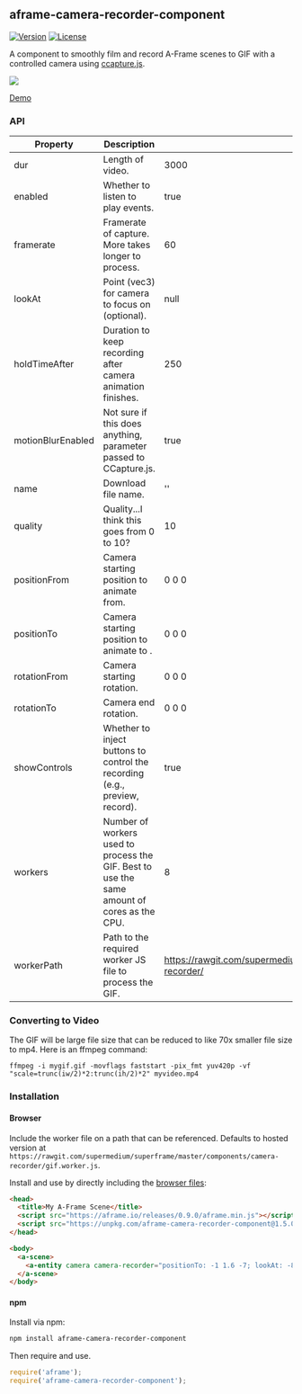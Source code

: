 ## aframe-camera-recorder-component

[![Version](http://img.shields.io/npm/v/aframe-camera-recorder-component.svg?style=flat-square)](https://npmjs.org/package/aframe-camera-recorder-component)
[![License](http://img.shields.io/npm/l/aframe-camera-recorder-component.svg?style=flat-square)](https://npmjs.org/package/aframe-camera-recorder-component)

A component to smoothly film and record A-Frame scenes to GIF with a controlled
camera using [ccapture.js](https://github.com/spite/ccapture.js/).

![](https://user-images.githubusercontent.com/674727/42717535-8f4f1896-86b6-11e8-9093-0cdeaa3c5557.gif)

[Demo](https://supermedium.com/superframe/components/camera-recorder/)

### API

| Property          | Description                                                                                 | Default Value                                                         |
| --------          | -----------                                                                                 | -------------                                                         |
| dur               | Length of video.                                                                            | 3000                                                                  |
| enabled           | Whether to listen to play events.                                                           | true                                                                  |
| framerate         | Framerate of capture. More takes longer to process.                                         | 60                                                                    |
| lookAt            | Point (vec3) for camera to focus on (optional).                                             | null                                                                  |
| holdTimeAfter     | Duration to keep recording after camera animation finishes.                                 | 250                                                                   |
| motionBlurEnabled | Not sure if this does anything, parameter passed to CCapture.js.                            | true                                                                  |
| name              | Download file name.                                                                         | ''                                                                    |
| quality           | Quality...I think this goes from 0 to 10?                                                   | 10                                                                    |
| positionFrom      | Camera starting position to animate from.                                                   | 0 0 0                                                                 |
| positionTo        | Camera starting position to animate to .                                                    | 0 0 0                                                                 |
| rotationFrom      | Camera starting rotation.                                                                   | 0 0 0                                                                 |
| rotationTo        | Camera end rotation.                                                                        | 0 0 0                                                                 |
| showControls      | Whether to inject buttons to control the recording (e.g., preview, record).                 | true                                                                  |
| workers           | Number of workers used to process the GIF. Best to use the same amount of cores as the CPU. | 8                                                                     |
| workerPath        | Path to the required worker JS file to process the GIF.                                     | https://rawgit.com/supermedium/superframe/master/components/camera-recorder/ |

### Converting to Video

The GIF will be large file size that can be reduced to like 70x smaller file
size to mp4. Here is an ffmpeg command:

`ffmpeg -i mygif.gif -movflags faststart -pix_fmt yuv420p -vf "scale=trunc(iw/2)*2:trunc(ih/2)*2" myvideo.mp4`

### Installation

#### Browser

Include the worker file on a path that can be referenced. Defaults to hosted version
at `https://rawgit.com/supermedium/superframe/master/components/camera-recorder/gif.worker.js`.

Install and use by directly including the [browser files](dist):

```html
<head>
  <title>My A-Frame Scene</title>
  <script src="https://aframe.io/releases/0.9.0/aframe.min.js"></script>
  <script src="https://unpkg.com/aframe-camera-recorder-component@1.5.0/dist/aframe-camera-recorder-component.min.js"></script>
</head>

<body>
  <a-scene>
    <a-entity camera camera-recorder="positionTo: -1 1.6 -7; lookAt: -8 5 8" position="5 1.6 0"></a-entity>
  </a-scene>
</body>
```

#### npm

Install via npm:

```bash
npm install aframe-camera-recorder-component
```

Then require and use.

```js
require('aframe');
require('aframe-camera-recorder-component');
```
